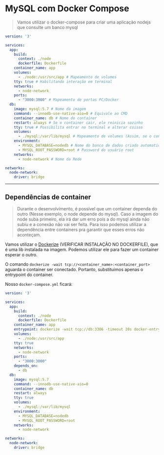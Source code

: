 # MySQL com Docker Compose

> Vamos utilizar o docker-compose para criar uma aplicação nodejs que consulte um banco mysql

```yml
version: '3'

services:
  app:
    build:
      context: ./node
      dockerfile: Dockerfile
    container_name: app
    volumes:
      - ./node:/usr/src/app # Mapeamento de volumes
    tty: true # Habilitando interação em terminal
    networks:
      - node-network
    ports:
      - "3000:3000" # Mapeamento de portas PC/Docker
  db:
    image: mysql:5.7 # Nome da imagem
    command: --innodb-use-native-aio=0 # Equivale ao CMD
    container_name: db # Nome do container
    restart: always # Se o container cair, ele reinicia sozinho
    tty: true # Possibilita entrar no terminal e alterar coisas
    volumes:
      - ./mysql:/var/lib/mysql # Mapeamento de volumes (Assim, se o container cai, os dados se mantém)
    environment:
      - MYSQL_DATABASE=nodedb # Nome do banco de dados criado automaticamente
      - MYSQL_ROOT_PASSWORD=root # Password do usuário root
    networks:
      - node-network # Nome da Rede

networks:
  node-network:
    driver: bridge
```


---

## Dependências de container

> Durante o desenvolvimento, é possível que um container dependa do outro (Nesse exemplo, o node depende do mysql). Caso a imagem do node suba primeiro, ela irá dar um erro pois a do mysql ainda não subiu e a conexão não vai ser feita. Para isso podemos utilizar a dependência entre containers pra garantir que esses erros não aconteçam.


Vamos utilizar o [Dockerize](https://github.com/jwilder/dockerize) (VERIFICAR INSTALAÇÃO NO DOCKERFILE), que é uma lib instalada na imagem. Podemos utilizar ele para fazer um container esperar o outro.

O comando `dockerize -wait tcp://<container_name>:<container_port>` aguarda o container ser conectado. Portanto, substituimos apenas o entrypoint do container.

Nosso `docker-compose.yml` ficará:
```yml
version: '3'

services:
  app:
    build:
      context: ./node
      dockerfile: Dockerfile
    container_name: app
    entrypoint: dockerize -wait tcp://db:3306 -timeout 20s docker-entrypoint.sh # Mudamos o entrypoint
    volumes:
      - ./node:/usr/src/app
    tty: true
    networks:
      - node-network
    ports:
      - "3000:3000"
    depends_on:
      - db
  db:
    image: mysql:5.7
    command: --innodb-use-native-aio=0
    container_name: db
    restart: always
    tty: true
    volumes:
      - ./mysql:/var/lib/mysql
    environment:
      - MYSQL_DATABASE=nodedb
      - MYSQL_ROOT_PASSWORD=root
    networks:
      - node-network

networks:
  node-network:
    driver: bridge
```
